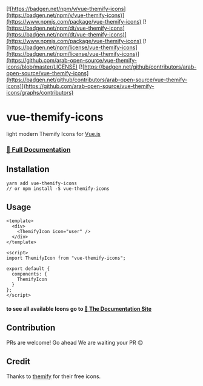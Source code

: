 [![https://badgen.net/npm/v/vue-themify-icons](https://badgen.net/npm/v/vue-themify-icons)](https://www.npmjs.com/package/vue-themify-icons)
[![https://badgen.net/npm/dt/vue-themify-icons](https://badgen.net/npm/dt/vue-themify-icons)](https://www.npmjs.com/package/vue-themify-icons)
[![https://badgen.net/npm/license/vue-themify-icons](https://badgen.net/npm/license/vue-themify-icons)](https://github.com/arab-open-source/vue-themify-icons/blob/master/LICENSE)
[![https://badgen.net/github/contributors/arab-open-source/vue-themify-icons](https://badgen.net/github/contributors/arab-open-source/vue-themify-icons)](https://github.com/arab-open-source/vue-themify-icons/graphs/contributors)

# vue-themify-icons

light modern Themify Icons for [Vue.js](https://github.com/vuejs/vue) 

### [:book: Full Documentation](https://arab-open-source.github.io/vue-themify-icons/)

## Installation

```
yarn add vue-themify-icons
// or npm install -S vue-themify-icons
```

## Usage

```vue
<template>
  <div>
    <ThemifyIcon icon="user" />
  </div>
</template>

<script>
import ThemifyIcon from "vue-themify-icons";

export default {
  components: {
    ThemifyIcon
  }
};
</script>

```

#### to see all available Icons go to [:book: The Documentation Site](https://arab-open-source.github.io/vue-themify-icons/icons/)

## Contribution
PRs are welcome! Go ahead We are waiting your PR :heart_eyes:

## Credit
Thanks to [themify](https://themify.me/themify-icons) for their free icons.
